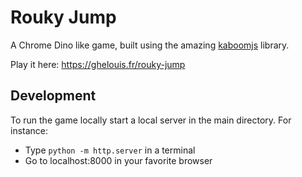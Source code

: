 # Rouky Jump

A Chrome Dino like game, built using the amazing [kaboomjs](https://kaboomjs.com) library.

Play it here: https://ghelouis.fr/rouky-jump

## Development

To run the game locally start a local server in the main directory. For instance:
- Type `python -m http.server` in a terminal
- Go to localhost:8000 in your favorite browser
